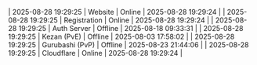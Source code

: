 | 2025-08-28 19:29:25 | Website | Online | 2025-08-28 19:29:24 |
| 2025-08-28 19:29:25 | Registration | Online | 2025-08-28 19:29:24 |
| 2025-08-28 19:29:25 | Auth Server | Offline | 2025-08-18 09:33:31 |
| 2025-08-28 19:29:25 | Kezan (PvE) | Offline | 2025-08-03 17:58:02 |
| 2025-08-28 19:29:25 | Gurubashi (PvP) | Offline | 2025-08-23 21:44:06 |
| 2025-08-28 19:29:25 | Cloudflare | Online | 2025-08-28 19:29:24 |
